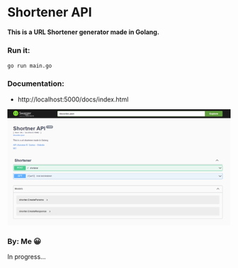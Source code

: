 # Shortener API

<strong>This is a URL Shortener generator made in Golang. </strong>

### Run it:
```
go run main.go
```

### Documentation:
- http://localhost:5000/docs/index.html

![Alt text](images/docs.png?raw=true "Title")

### By: Me 😀

In progress...